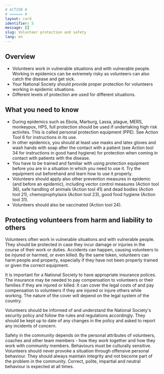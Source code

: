 ```yaml
---
# ACTION #
# ====== #
layout: card
identifier: 5 
message: []
slug: Volunteer protection and safety
lang: en
---
```


## Overview 

- Volunteers work in vulnerable situations and with vulnerable people. Working in epidemics can be extremely risky as volunteers can also catch the disease and get sick.
- Your National Society should provide proper protection for volunteers working in epidemic situations. 
- Different levels of protection are used for different situations.

## What you need to know

- During epidemics such as Ebola, Marburg, Lassa, plague, MERS, monkeypox, HPS, full protection should be used if undertaking high risk activites. This is called personal protection equipment (PPE). See Action Tool 6 for instructions in its use.
- In other epidemics, you should at least use masks and latex gloves and wash hands with soap after the contact with a patient (see Action tool 34 for instructions in good hand hygiene) for protection when coming in contact with patients with the disease.
- You have to be trained and familiar with using protection equipment before you are in a situation in which you need to use it. Try the equipment out beforehand and learn how to use it properly.
- Volunteers should apply also other prevention measures in epidemic (and before an epidemic), including vector control measures (Action tool 36), safe handling of animals  (Action tool 41) and dead bodies (Action tool 21), chemoprophylaxis (Action tool 23), good food hygiene (Action tool 31).
- Volunteers should also be vaccinated (Action tool 24).

## Protecting volunteers from harm and liability to others

Volunteers often work in vulnerable situations and with vulnerable people. They should be protected in case they incur damage or injuries in the course of their work or duties. Accidents can happen, causing volunteers to be injured or harmed, or even killed. By the same token, volunteers can harm people and property, especially if they have not been properly trained or given the correct equipment. 

It is important for a National Society to have appropriate insurance polices. The insurance may be needed to pay compensation to volunteers or their families if they are injured or killed. It can cover the legal costs of and pay compensation to volunteers if they are injured or injure others while working. The nature of the cover will depend on the legal system of the country. 

Volunteers should be informed of and understand the National Society's security policy and follow the rules and regulations accordingly. They should be kept up to date of any changes in the policy and asked to report any incidents of concern. 

Safety in the community depends on the personal attributes of volunteers, coaches and other team members - how they work together and how they work with community members. Behaviours must be culturally sensitive. Volunteers should never provoke a situation through offensive personal behaviour. They should always maintain integrity and not become part of the problem in the community. Correct, polite, impartial and neutral behaviour is expected at all times.


